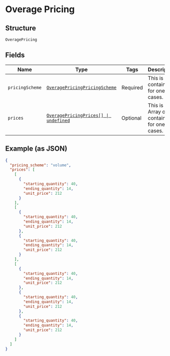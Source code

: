 
# Overage Pricing

## Structure

`OveragePricing`

## Fields

| Name | Type | Tags | Description |
|  --- | --- | --- | --- |
| `pricingScheme` | [`OveragePricingPricingScheme`](../../doc/models/containers/overage-pricing-pricing-scheme.md) | Required | This is a container for one-of cases. |
| `prices` | [`OveragePricingPrices[] \| undefined`](../../doc/models/containers/overage-pricing-prices.md) | Optional | This is Array of a container for one-of cases. |

## Example (as JSON)

```json
{
  "pricing_scheme": "volume",
  "prices": [
    [
      {
        "starting_quantity": 40,
        "ending_quantity": 14,
        "unit_price": 212
      }
    ],
    [
      {
        "starting_quantity": 40,
        "ending_quantity": 14,
        "unit_price": 212
      },
      {
        "starting_quantity": 40,
        "ending_quantity": 14,
        "unit_price": 212
      }
    ],
    [
      {
        "starting_quantity": 40,
        "ending_quantity": 14,
        "unit_price": 212
      },
      {
        "starting_quantity": 40,
        "ending_quantity": 14,
        "unit_price": 212
      },
      {
        "starting_quantity": 40,
        "ending_quantity": 14,
        "unit_price": 212
      }
    ]
  ]
}
```

